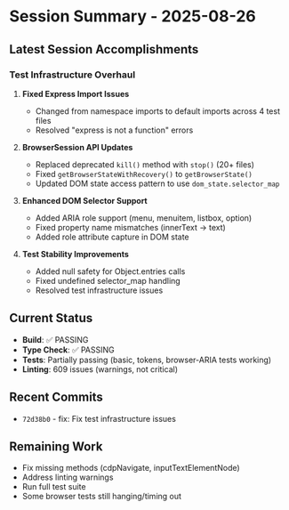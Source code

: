 # Session Summary - 2025-08-26

## Latest Session Accomplishments

### Test Infrastructure Overhaul
1. **Fixed Express Import Issues**
   - Changed from namespace imports to default imports across 4 test files
   - Resolved "express is not a function" errors

2. **BrowserSession API Updates**
   - Replaced deprecated `kill()` method with `stop()` (20+ files)
   - Fixed `getBrowserStateWithRecovery()` to `getBrowserState()` 
   - Updated DOM state access pattern to use `dom_state.selector_map`

3. **Enhanced DOM Selector Support**
   - Added ARIA role support (menu, menuitem, listbox, option)
   - Fixed property name mismatches (innerText -> text)
   - Added role attribute capture in DOM state

4. **Test Stability Improvements**
   - Added null safety for Object.entries calls
   - Fixed undefined selector_map handling
   - Resolved test infrastructure issues

## Current Status
- **Build**: ✅ PASSING
- **Type Check**: ✅ PASSING
- **Tests**: Partially passing (basic, tokens, browser-ARIA tests working)
- **Linting**: 609 issues (warnings, not critical)

## Recent Commits
- `72d38b0` - fix: Fix test infrastructure issues

## Remaining Work
- Fix missing methods (cdpNavigate, inputTextElementNode)
- Address linting warnings
- Run full test suite
- Some browser tests still hanging/timing out